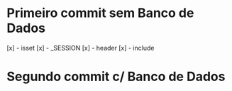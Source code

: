 # Primeiro commit sem Banco de Dados
 [x] - isset
 [x] - _SESSION
 [x] - header
 [x] - include

# Segundo commit c/ Banco de Dados
